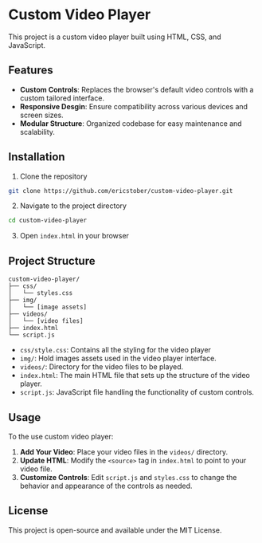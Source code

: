 # Custom Video Player

This project is a custom video player built using HTML, CSS, and JavaScript.

## Features

- **Custom Controls**: Replaces the browser's default video controls with a custom tailored interface.
- **Responsive Desgin**: Ensure compatibility across various devices and screen sizes.
- **Modular Structure**: Organized codebase for easy maintenance and scalability.

## Installation

1. Clone the repository

```bash
git clone https://github.com/ericstober/custom-video-player.git
```

2. Navigate to the project directory

```bash
cd custom-video-player
```

3. Open `index.html` in your browser

## Project Structure

```
custom-video-player/
├── css/
│   └── styles.css
├── img/
│   └── [image assets]
├── videos/
│   └── [video files]
├── index.html
└── script.js
```

- `css/style.css`: Contains all the styling for the video player
- `img/`: Hold images assets used in the video player interface.
- `videos/`: Directory for the video files to be played.
- `index.html`: The main HTML file that sets up the structure of the video player.
- `script.js`: JavaScript file handling the functionality of custom controls.

## Usage

To the use custom video player:

1. **Add Your Video**: Place your video files in the `videos/` directory.
2. **Update HTML**: Modify the `<source>` tag in `index.html` to point to your video file.
3. **Customize Controls**: Edit `script.js` and `styles.css` to change the behavior and appearance of the controls as needed.

## License

This project is open-source and available under the MIT License.
